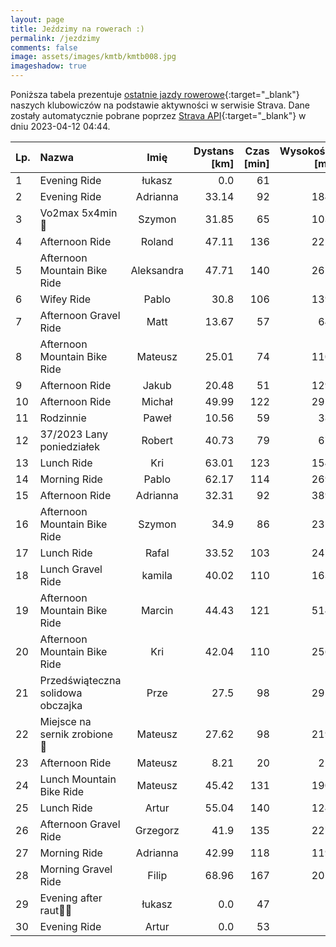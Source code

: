```yaml
---
layout: page
title: Jeździmy na rowerach :)
permalink: /jezdzimy
comments: false
image: assets/images/kmtb/kmtb008.jpg
imageshadow: true
---
```


Poniższa tabela prezentuje [ostatnie jazdy rowerowe](https://www.strava.com/clubs/336381){:target="_blank"} naszych klubowiczów na podstawie aktywności w serwisie Strava. Dane zostały automatycznie pobrane poprzez [Strava API](https://developers.strava.com/docs/reference/#api-Clubs-getClubActivitiesById){:target="_blank"} w dniu 2023-04-12 04:44.

Lp. | Nazwa | Imię | Dystans [km] | Czas [min] | Wysokość [m]
:--- | :--- | :---: | ---: | ---: | ---:
1|Evening Ride|łukasz|0.0|61|
2|Evening Ride|Adrianna|33.14|92|184
3|Vo2max 5x4min 🤢|Szymon|31.85|65|103
4|Afternoon Ride|Roland|47.11|136|222
5|Afternoon Mountain Bike Ride|Aleksandra|47.71|140|265
6|Wifey Ride|Pablo|30.8|106|139
7|Afternoon Gravel Ride|Matt|13.67|57|64
8|Afternoon Mountain Bike Ride|Mateusz|25.01|74|110
9|Afternoon Ride|Jakub|20.48|51|129
10|Afternoon Ride|Michał|49.99|122|291
11|Rodzinnie|Paweł|10.56|59|38
12|37/2023 Lany poniedziałek |Robert|40.73|79|67
13|Lunch Ride|Kri|63.01|123|154
14|Morning Ride|Pablo|62.17|114|269
15|Afternoon Ride|Adrianna|32.31|92|389
16|Afternoon Mountain Bike Ride|Szymon|34.9|86|231
17|Lunch Ride|Rafal|33.52|103|247
18|Lunch Gravel Ride|kamila|40.02|110|163
19|Afternoon Mountain Bike Ride|Marcin|44.43|121|514
20|Afternoon Mountain Bike Ride|Kri|42.04|110|256
21|Przedświąteczna solidowa obczajka|Prze|27.5|98|295
22|Miejsce na sernik zrobione 💪|Mateusz|27.62|98|219
23|Afternoon Ride|Mateusz|8.21|20|25
24|Lunch Mountain Bike Ride|Mateusz|45.42|131|190
25|Lunch Ride|Artur|55.04|140|124
26|Afternoon Gravel Ride|Grzegorz|41.9|135|227
27|Morning Ride|Adrianna|42.99|118|119
28|Morning Gravel Ride|Filip|68.96|167|201
29|Evening after raut🥳🤠|łukasz|0.0|47|
30|Evening Ride|Artur|0.0|53|

